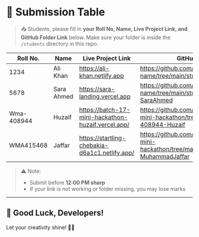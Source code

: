 # 📌 Submission Table

> 📥 Students, please fill in **your Roll No, Name, Live Project Link, and GitHub Folder Link** below. Make sure your folder is inside the `/students` directory in this repo.

| Roll No. | Name         | Live Project Link                       | GitHub Folder Link                                                  | Linkedin Link                     |
|----------|--------------|-----------------------------------------|----------------------------------------------------------------------|----------------------------------|
| 1234     | Ali Khan     | https://ali-khan.netlify.app            | https://github.com/your-org/repo-name/tree/main/students/roll1234-AliKhan | https://linkedin.com/in/alikhan |
| 5678     | Sara Ahmed   | https://sara-landing.vercel.app         | https://github.com/your-org/repo-name/tree/main/students/roll5678-SaraAhmed | https://linkedin.com/in/saraahmed |
| Wma-408944  | Huzaif  |  https://batch-17-mini-hackathon-huzaif.vercel.app/   | https://github.com/huzaif2006/batch-17-mini-hackathon/tree/main/students/WMA-408944-Huzaif    |     https://www.linkedin.com/feed/update/urn:li:activity:7355303717132263424/    |
| WMA415468         | Jaffar             | https://startling-chebakia-d6a1c1.netlify.app/| https://github.com/jaffar-dev/batch-17-mini-hackathon/tree/main/students/wma415468-MuhammadJaffar | https://www.linkedin.com/posts/muhammad-jaffar-002a8b232_hey-i-have-cloned-darazpk-in-hackathon-activity-7355303321433169920-H0eD?utm_source=share&utm_medium=member_desktop&rcm=ACoAADouKkIBf7aDv3cesc5Bk5U7DGvDjppWH0E              |


> ⚠️ Note:
> - Submit before **12:00 PM sharp**  
> - If your link is not working or folder missing, you may lose marks

---

## 🏁 Good Luck, Developers!

Let your creativity shine! 🚀✨

